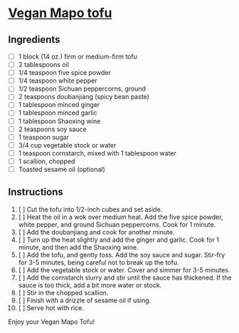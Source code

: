 # [Vegan Mapo tofu](https://thewoksoflife.com/vegan-mapo-tofu/)

## Ingredients

- [ ] 1 block (14 oz.) firm or medium-firm tofu
- [ ] 2 tablespoons oil
- [ ] 1/4 teaspoon five spice powder
- [ ] 1/4 teaspoon white pepper
- [ ] 1/2 teaspoon Sichuan peppercorns, ground
- [ ] 2 teaspoons doubanjiang (spicy bean paste)
- [ ] 1 tablespoon minced ginger
- [ ] 1 tablespoon minced garlic
- [ ] 1 tablespoon Shaoxing wine
- [ ] 2 teaspoons soy sauce
- [ ] 1 teaspoon sugar
- [ ] 3/4 cup vegetable stock or water
- [ ] 1 teaspoon cornstarch, mixed with 1 tablespoon water
- [ ] 1 scallion, chopped
- [ ] Toasted sesame oil (optional)

## Instructions

1. [ ] Cut the tofu into 1/2-inch cubes and set aside.
2. [ ] Heat the oil in a wok over medium heat. Add the five spice powder, white pepper, and ground Sichuan peppercorns. Cook for 1 minute.
3. [ ] Add the doubanjiang and cook for another minute.
4. [ ] Turn up the heat slightly and add the ginger and garlic. Cook for 1 minute, and then add the Shaoxing wine.
5. [ ] Add the tofu, and gently toss. Add the soy sauce and sugar. Stir-fry for 3-5 minutes, being careful not to break up the tofu.
6. [ ] Add the vegetable stock or water. Cover and simmer for 3-5 minutes.
7. [ ] Add the cornstarch slurry and stir until the sauce has thickened. If the sauce is too thick, add a bit more water or stock.
8. [ ] Stir in the chopped scallion.
9. [ ] Finish with a drizzle of sesame oil if using.
10. [ ] Serve hot with rice.

Enjoy your Vegan Mapo Tofu!
